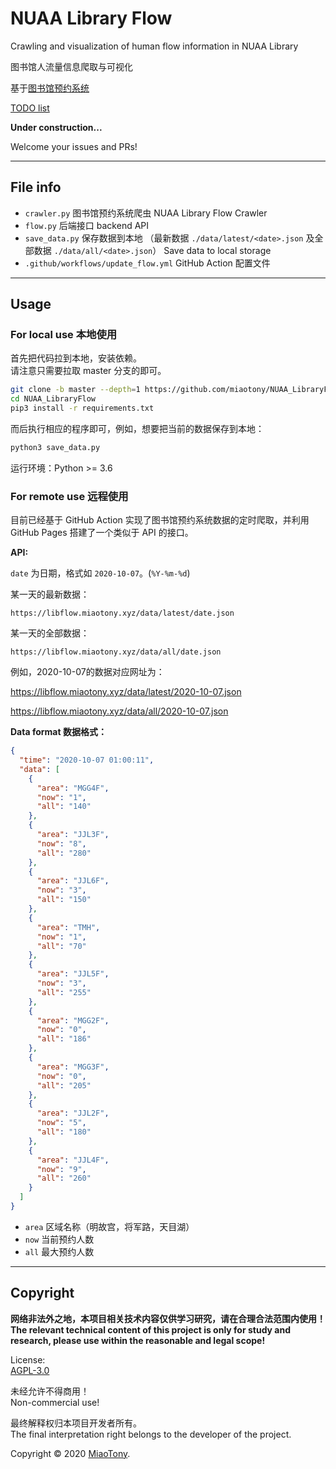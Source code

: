 # NUAA Library Flow

Crawling and visualization of human flow information in NUAA Library

图书馆人流量信息爬取与可视化

基于[图书馆预约系统](http://kjcx.nuaa.edu.cn)

[TODO list](https://github.com/miaotony/NUAA_LibraryFlow/issues/1)  

**Under construction...**  

Welcome your issues and PRs!  

---  

## File info

- `crawler.py`    图书馆预约系统爬虫 NUAA Library Flow Crawler  
- `flow.py`       后端接口 backend API  
- `save_data.py`  保存数据到本地 （最新数据 `./data/latest/<date>.json` 及全部数据 `./data/all/<date>.json`）  Save data to local storage  
- `.github/workflows/update_flow.yml`  GitHub Action 配置文件  

---  

## Usage  

### For local use  本地使用 

首先把代码拉到本地，安装依赖。  
请注意只需要拉取 master 分支的即可。  

```bash
git clone -b master --depth=1 https://github.com/miaotony/NUAA_LibraryFlow.git
cd NUAA_LibraryFlow
pip3 install -r requirements.txt
```

而后执行相应的程序即可，例如，想要把当前的数据保存到本地：

```bash
python3 save_data.py
```

运行环境：Python >= 3.6  

### For remote use  远程使用

目前已经基于 GitHub Action 实现了图书馆预约系统数据的定时爬取，并利用 GitHub Pages 搭建了一个类似于 API 的接口。  

**API:**  

`date` 为日期，格式如 `2020-10-07`。(`%Y-%m-%d`)  

某一天的最新数据：

`https://libflow.miaotony.xyz/data/latest/date.json`

某一天的全部数据：  

`https://libflow.miaotony.xyz/data/all/date.json`

例如，2020-10-07的数据对应网址为：

https://libflow.miaotony.xyz/data/latest/2020-10-07.json

https://libflow.miaotony.xyz/data/all/2020-10-07.json


**Data format 数据格式：**  

```json
{
  "time": "2020-10-07 01:00:11",
  "data": [
    {
      "area": "MGG4F",
      "now": "1",
      "all": "140"
    },
    {
      "area": "JJL3F",
      "now": "8",
      "all": "280"
    },
    {
      "area": "JJL6F",
      "now": "3",
      "all": "150"
    },
    {
      "area": "TMH",
      "now": "1",
      "all": "70"
    },
    {
      "area": "JJL5F",
      "now": "3",
      "all": "255"
    },
    {
      "area": "MGG2F",
      "now": "0",
      "all": "186"
    },
    {
      "area": "MGG3F",
      "now": "0",
      "all": "205"
    },
    {
      "area": "JJL2F",
      "now": "5",
      "all": "180"
    },
    {
      "area": "JJL4F",
      "now": "9",
      "all": "260"
    }
  ]
}
```

- `area` 区域名称（明故宫，将军路，天目湖）  
- `now`  当前预约人数  
- `all`  最大预约人数  

---  

## Copyright

**网络非法外之地，本项目相关技术内容仅供学习研究，请在合理合法范围内使用！**
**The relevant technical content of this project is only for study and research, please use within the reasonable and legal scope!**

License:  
[AGPL-3.0](LICENSE)

未经允许不得商用！  
Non-commercial use!  

最终解释权归本项目开发者所有。  
The final interpretation right belongs to the developer of the project.

Copyright © 2020 [MiaoTony](https://github.com/miaotony).